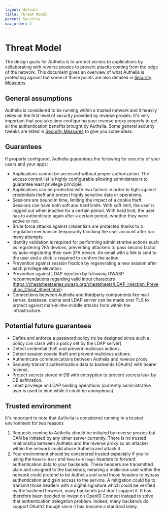 ```yaml
---
layout: default
title: Threat Model
parent: Security
nav_order: 2
---
```


# Threat Model

The design goals for Authelia is to protect access to applications by collaborating with reverse proxies to prevent
attacks coming from the edge of the network. This document gives an overview of what Authelia is protecting against but some
of those points are also detailed in [Security Measures](./measures.md).

## General assumptions

Authelia is considered to be running within a trusted network and it heavily relies on the first level of security provided by reverse proxies. It's very important that you take time configuring your reverse proxy properly to get all the authentication benefits brought by Authelia.
Some general security tweaks are listed in [Security Measures](./measures.md) to give you some ideas.

## Guarantees

If properly configured, Authelia guarantees the following for security of your users and your apps:

* Applications cannot be accessed without proper authorization. The access control list is highly configurable allowing administrators to guarantee least privilege principle.
* Applications can be protected with two factors in order to fight against credentials theft and protect highly sensitive data or operations.
* Sessions are bound in time, limiting the impact of a cookie theft. Sessions can have both soft and hard limits. With soft limit, the user is logged out when inactive for a certain period. With hard limit, the user has to authenticate again after a certain period, whether they were active or not. 
* Brute force attacks against credentials are protected thanks to a regulation mechanism temporarily blocking the user account after too many attempts.
* Identity validation is required for performing administrative actions such as registering 2FA devices, preventing attackers to pass second factor by auto-registering their own 2FA device. An email with a link is sent to the user and a click is required to confirm the action.
* Prevention against session fixation by regenerating a new session after each privilege elevation.
* Prevention against LDAP injection by following OWASP recommendations regarding valid input characters (https://cheatsheetseries.owasp.org/cheatsheets/LDAP_Injection_Prevention_Cheat_Sheet.html).
* Connections between Authelia and thirdparty components like mail server, database, cache and LDAP server can be made over TLS to protect against man-in-the-middle attacks from within the infrastructure.

## Potential future guarantees

* Define and enforce a password policy (to be designed since such a policy can clash with a policy set by the LDAP server).
* Detect credential theft and prevent malicious actions.
* Detect session cookie theft and prevent malicious actions.
* Authenticate communications between Authelia and reverse proxy.
* Securely transmit authentication data to backends (OAuth2 with bearer tokens).
* Protect secrets stored in DB with encryption to prevent secrets leak by DB exfiltration.
* Least privilege on LDAP binding operations (currently administrative user is used to bind while it could be anonymous).

## Trusted environment

It's important to note that Authelia is considered running in a trusted environment for two reasons

1. Requests coming to Authelia should be initiated by reverse proxies but CAN be initiated by any other server currently. There is no trusted relationship between Authelia and the reverse proxy so an attacker within the network could abuse Authelia and attack it.
2. Your environment should be considered trusted especially if you're using the `Remote-User` and `Remote-Groups` headers to forward authentication data to your backends. These headers are transmitted plain and unsigned to the backends, meaning a malicious user within the network could pretend to be Authelia and send those headers to bypass authentication and gain access to the service. A mitigation could be to transmit those headers with a digital signature which could be verified by the backend however, many backends just don't support it. It has therefore been decided to invest on OpenID Connect instead to solve that authentication delegation problem. Indeed, many backends
do support OAuth2 though since it has become a standard lately.
